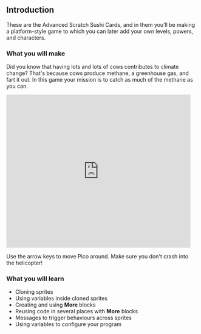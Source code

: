 ## Introduction

These are the Advanced Scratch Sushi Cards, and in them you’ll be making a platform-style game to which you can later add your own levels, powers, and characters.

### What you will make

Did you know that having lots and lots of cows contributes to climate change? That's because cows produce methane, a greenhouse gas, and fart it out. In this game your mission is to catch as much of the methane as you can.

<div class="scratch-preview">
  <iframe allowtransparency="true" width="485" height="402" src="https://scratch.mit.edu/projects/embed/219285989/?autostart=false" frameborder="0"></iframe>
</div>

Use the arrow keys to move Pico around. Make sure you don't crash into the helicopter!

### What you will learn

+ Cloning sprites
+ Using variables inside cloned sprites
+ Creating and using **More** blocks
+ Reusing code in several places with **More** blocks
+ Messages to trigger behaviours across sprites
+ Using variables to configure your program
